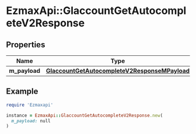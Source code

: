 # EzmaxApi::GlaccountGetAutocompleteV2Response

## Properties

| Name | Type | Description | Notes |
| ---- | ---- | ----------- | ----- |
| **m_payload** | [**GlaccountGetAutocompleteV2ResponseMPayload**](GlaccountGetAutocompleteV2ResponseMPayload.md) |  |  |

## Example

```ruby
require 'Ezmaxapi'

instance = EzmaxApi::GlaccountGetAutocompleteV2Response.new(
  m_payload: null
)
```

